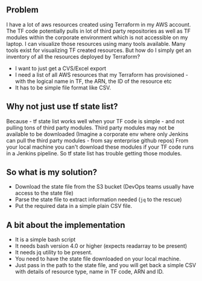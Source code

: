 ## Problem

I have a lot of aws resources created using Terraform in my AWS account. The TF code potentially pulls in lot of third party repositories as well as TF modules within the corporate environment which is not accessible on my laptop. 
I can visualize those resources using many tools available. Many tools exist for visualizing TF created resources.
But how do I simply get an inventory of all the resources deployed by Terraform?
 - I want to just get a CVS/Excel export
 - I need a list of all AWS resources that my Terraform has provisioned - with the logical name in TF, the ARN, the ID of the resource etc
 - It has to be simple file format like CSV.

## Why not just use tf state list?

Because - tf state list works well when your TF code is simple - and not pulling tons of third party modules.
Third party modules may not be available to be downloaded (Imagine a corporate env where only Jenkins can pull the third party modules - from say enterprise github repos)
From your local machine you can't download these modules if your TF code runs in a Jenkins pipeline. So tf state list has trouble getting those modules.

## So what is my solution?
 - Download the state file from the S3 bucket (DevOps teams usually have access to the state file)
 - Parse the state file to extract information needed (`jq` to the rescue)
 - Put the required data in a simple plain CSV file.

## A bit about the implementation
 - It is a simple bash script
 - It needs bash version 4.0 or higher (expects readarray to be present)
 - It needs jq utility to be present.
 - You need to have the state file downloaded on your local machine.
 - Just pass in the path to the state file, and you will get back a simple CSV with details of resource type, name in TF code, ARN and ID.


